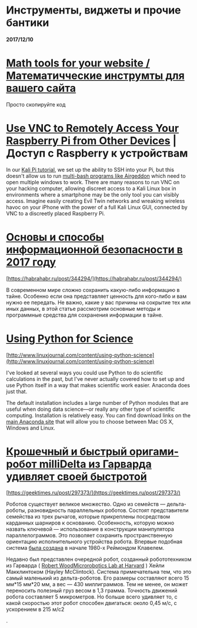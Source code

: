 # Инструменты, виджеты и прочие бантики

#### 2017/12/10

# [Math tools for your website / Математичческие инструмты для вашего сайта](https://www.numberempire.com/addtoyourwebsite.php)

Просто скопируйте код

# [Use VNC to Remotely Access Your Raspberry Pi from Other Devices](https://null-byte.wonderhowto.com/how-to/use-vnc-remotely-access-your-raspberry-pi-from-other-devices-0178997/) \| Доступ с Raspberry к устройствам

In our [Kali Pi tutorial](https://null-byte.wonderhowto.com/how-to/set-up-headless-raspberry-pi-hacking-platform-running-kali-linux-0176182/), we set up the ability to SSH into your Pi, but this doesn't allow us to run [multi-bash programs like Airgeddon](https://null-byte.wonderhowto.com/how-to/hack-wi-fi-build-software-based-wi-fi-jammer-with-airgeddon-0176129/) which need to open multiple windows to work. There are many reasons to run VNC on your hacking computer, allowing discreet access to a Kali Linux box in environments where a smartphone may be the only tool you can visibly access. Imagine easily creating Evil Twin networks and wreaking wireless havoc on your iPhone with the power of a full Kali Linux GUI, connected by VNC to a discreetly placed Raspberry Pi.

# [Основы и способы информационной безопасности в 2017 году](https://habrahabr.ru/post/344294/)

[https://habrahabr.ru/post/344294/](https://habrahabr.ru/post/344294/)

В современном мире сложно сохранить какую-либо информацию в тайне. Особенно если она представляет ценность для кого-либо и вам нужно ее передать. Не важно, какие у вас причины на сокрытие тех или иных данных, в этой статье рассмотрим основные методы и программные средства для сохранения информации в тайне.

# [Using Python for Science](http://www.linuxjournal.com/content/using-python-science)

[http://www.linuxjournal.com/content/using-python-science](http://www.linuxjournal.com/content/using-python-science)

I've looked at several ways you could use Python to do scientific calculations in the past, but I've never actually covered how to set up and use Python itself in a way that makes scientific work easier. Anaconda does just that.

The default installation includes a large number of Python modules that are useful when doing data science—or really any other type of scientific computing. Installation is relatively easy. You can find download links on the [main Anaconda site](https://www.continuum.io/) that will allow you to choose between Mac OS X, Windows and Linux.

# [Крошечный и быстрый оригами-робот milliDelta из Гарварда удивляет своей быстротой](https://geektimes.ru/post/297373/)

[https://geektimes.ru/post/297373/](https://geektimes.ru/post/297373/)

Роботов существует великое множество. Одно из семейств — дельта-роботы, разновидность параллельных роботов. Состоят представители семейства из трех рычагов, которые прикреплены посредством карданных шарниров к основанию. Особенность, которую можно назвать ключевой — использование в конструкции манипулятора параллелограммов. Это позволяет сохранить пространственную ориентацию исполнительного устройства робота. Впервые подобная система [была создана](https://ru.wikipedia.org/wiki/%D0%94%D0%B5%D0%BB%D1%8C%D1%82%D0%B0-%D1%80%D0%BE%D0%B1%D0%BE%D1%82) в начале 1980-х Реймондом Клавелем.

Недавно был представлен очередной робот, созданный робототехником из Гарварда \( [Robert Wood](https://www.seas.harvard.edu/directory/rjwood)[Microrobotics Lab at Harvard](http://micro.seas.harvard.edu/) \) Хейли Макклинтоком \(Hayley McClintock\). Система примечательна тем, что это самый маленький из дельта-роботов. Его размеры составляют всего 15 мм\*15 мм\*20 мм, а вес — 430 миллиграммов. Тем не менее, он может переносить полезный груз весом в 1,3 грамма. Точность движений робота составляет 5 микрометров. Но больше всего удивляет то, с какой скоростью этот робот способен двигаться: около 0,45 м/с, с ускорением в 215 м/с2

.

